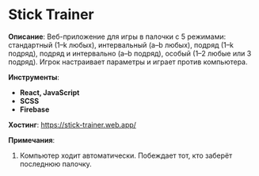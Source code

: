 <div>
  <h1>Stick Trainer</h1>
  <p><strong>Описание</strong>: Веб-приложение для игры в палочки с 5 режимами: стандартный (1–k любых), интервальный (a–b любых), подряд (1–k подряд), подряд и интервально (a–b подряд), особый (1–2 любые или 3 подряд). Игрок настраивает параметры и играет против компьютера.</p>
  
  <p><strong>Инструменты</strong>:
    <ul>
      <li><b>React, JavaScript</b></li>
      <li><b>SCSS</b></li>
      <li><b>Firebase</b></li>
    </ul>
  </p>
  
  <p><strong>Хостинг</strong>: <a href="https://stick-trainer.web.app/">https://stick-trainer.web.app/</a></p>
  
  <p><strong>Примечания</strong>:
    <ol>
      <li>Компьютер ходит автоматически. Побеждает тот, кто заберёт последнюю палочку.</li>
    </ol>
  </p>
</div>


